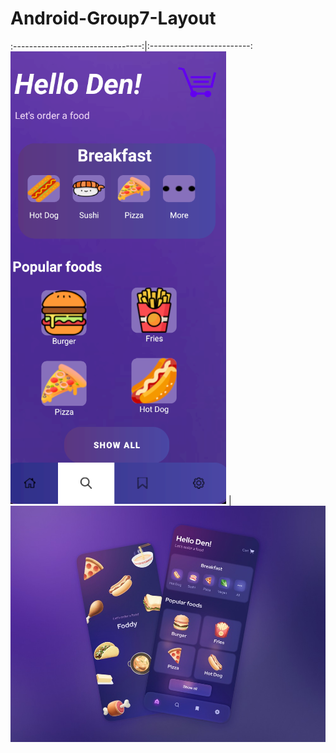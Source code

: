 # Android-Group7-Layout
:--------------------------------:|:-------------------------:
![](final_layout.png) | ![](expected_layout.jpg)